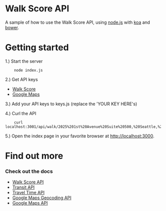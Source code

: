 # Walk Score API

A sample of how to use the Walk Score API, using [node.js](https://nodejs.org/) with [koa](http://koajs.com/) and [bower](http://bower.io/).

# Getting started
1.) Start the server

		node index.js

2.) Get API keys
+ [Walk Score](https://www.walkscore.com/professional/api-sign-up.php)
+ [Google Maps](https://console.developers.google.com/)

3.) Add your API keys to keys.js (replace the 'YOUR KEY HERE's)

4.) Curl the API

		curl localhost:3001/api/walk/2025%201st%20Avenue%20Suite%20500,%20Seattle,%20WA%2098121

5.) Open the index page in your favorite browser at [http://localhost:3000](localhost:300).

# Find out more

### Check out the docs
+ [Walk Score API](https://www.walkscore.com/professional/api.php)
+ [Transit API](https://www.walkscore.com/professional/public-transit-api.php)
+ [Travel Time API](https://www.walkscore.com/professional/travel-time-http-api.php)
+ [Google Maps Geocoding API](https://developers.google.com/maps/documentation/javascript/3.exp/reference)
+ [Google Maps API](https://developers.google.com/maps/documentation/geocoding/intro)
